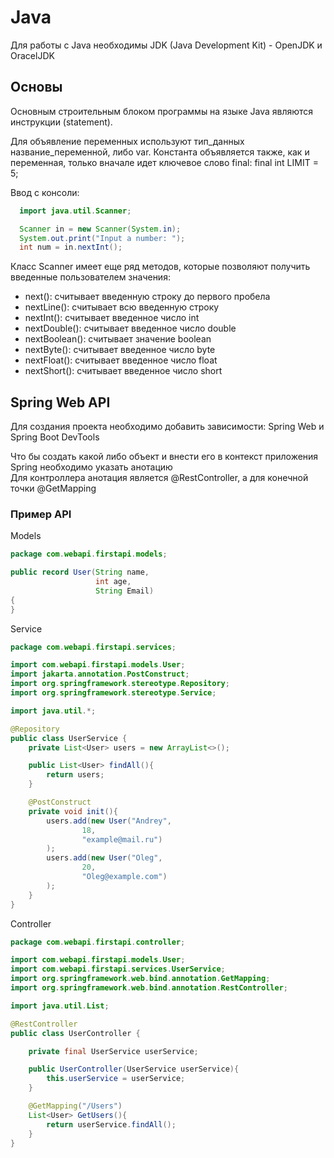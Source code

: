 # Java
Для работы с Java необходимы JDK (Java Development Kit) - OpenJDK и OracelJDK

## Основы

Основным строительным блоком программы на языке Java являются инструкции (statement).

Для объявление переменных используют тип_данных название_переменной, либо var. Константа объявляется также, как и переменная, только вначале идет ключевое слово final: final int LIMIT = 5;  

Ввод с консоли:  
```java
  import java.util.Scanner;

  Scanner in = new Scanner(System.in);  
  System.out.print("Input a number: ");  
  int num = in.nextInt();  
  ```
Класс Scanner имеет еще ряд методов, которые позволяют получить введенные пользователем значения:
* next(): считывает введенную строку до первого пробела
* nextLine(): считывает всю введенную строку
* nextInt(): считывает введенное число int
* nextDouble(): считывает введенное число double
* nextBoolean(): считывает значение boolean
* nextByte(): считывает введенное число byte
* nextFloat(): считывает введенное число float
* nextShort(): считывает введенное число short

## Spring Web API

Для создания проекта необходимо добавить зависимости: Spring Web и Spring Boot DevTools

Что бы создать какой либо объект и внести его в контекст приложения Spring необходимо указать анотацию  
Для контроллера анотация является @RestController, а для конечной точки @GetMapping

### Пример API

Models
```java
package com.webapi.firstapi.models;

public record User(String name,
                   int age,
                   String Email)
{
}

```

Service
```java
package com.webapi.firstapi.services;

import com.webapi.firstapi.models.User;
import jakarta.annotation.PostConstruct;
import org.springframework.stereotype.Repository;
import org.springframework.stereotype.Service;

import java.util.*;

@Repository
public class UserService {
    private List<User> users = new ArrayList<>();

    public List<User> findAll(){
        return users;
    }

    @PostConstruct
    private void init(){
        users.add(new User("Andrey",
                18,
                "example@mail.ru")
        );
        users.add(new User("Oleg",
                20,
                "Oleg@example.com")
        );
    }
}
```

Controller
```java 
package com.webapi.firstapi.controller;

import com.webapi.firstapi.models.User;
import com.webapi.firstapi.services.UserService;
import org.springframework.web.bind.annotation.GetMapping;
import org.springframework.web.bind.annotation.RestController;

import java.util.List;

@RestController
public class UserController {

    private final UserService userService;

    public UserController(UserService userService){
        this.userService = userService;
    }

    @GetMapping("/Users")
    List<User> GetUsers(){
        return userService.findAll();
    }
}
```
